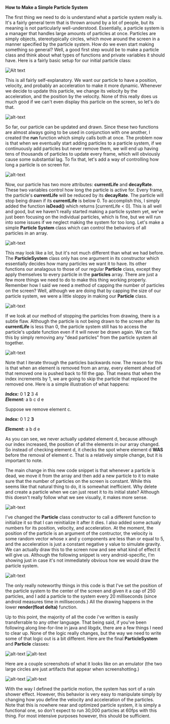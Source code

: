 **How to Make a Simple Particle System**

The first thing we need to do is understand what a particle system really is. It's a fairly general term that is thrown around by a lot of people, but its meaning is not particularly well-understood. Essentially, a particle system is a manager that handles large amounts of particles at once. Particles are simply objects, stereotypically circles, which move around the screen in a manner specified by the particle system.
How do we even start making something so general? Well, a good first step would be to make a particle class and think about what types of functions and private variables it should have. Here is a fairly basic setup for our initial particle class: 


![Alt text](tut1.png)


This is all fairly self-explanatory. We want our particle to have a position, velocity, and probably an acceleration to make it more dynamic. Whenever we decide to update this particle, we change its velocity by the acceleration, and the position by the velocity. None of this really does us much good if we can't even display this particle on the screen, so let's do that. 


![alt-text](tut2.png)


So far, our particle can be updated and drawn. Since these two functions are almost always going to be used in conjunction with one another, I created the **run** function which simply calls both at once. The problem now is that when we eventually start adding particles to a particle system, if we continuously add particles but never remove them, we will end up having tens of thousands of particles to update every frame, which will obviously cause some substantial lag. To fix that, let's add a way of controlling how long a particle is on screen for.


![alt-text](tut3.png)


Now, our particle has two more attributes: **currentLife** and **decayRate**. These two variables control how long the particle is active for. Every frame, the particle's **currentLife** will be reduced by its **decayRate**. The particle will stop being drawn if its **currentLife** is below 0. To accomplish this, I simply added the function **isDead()** which returns [currentLife < 0].
This is all well and good, but we haven't really started making a particle system yet, we've just been focusing on the individual particles, which is fine, but we will run into some issues if we neglect making the system for too long. Let's make a simple **Particle System** class which can control the behaviors of all particles in an array.

![alt-text](tut4.png)

This may look like a lot, but it's not much different than what we had before. The **ParticleSystem** class only has one argument in its constructor which essentially decides how many particles we want it to have. Its other functions our analagous to those of our regular **Particle** class, except they apply themselves to every particle in the **particles** array. 
There are just a few more things we need to do to make this thing working properly. Remember how I said we need a method of capping the number of particles on the screen? Well, although we are doing that by capping the size of our particle system, we were a little sloppy in making our **Particle** class. 


![alt-text](tut3.png)


If we look at our method of stopping the particles from drawing, there is a subtle flaw. Although the particle is not being drawn to the screen after its **currentLife** is less than 0, the particle system still has to access the particle's update function even if it will never be drawn again. We can fix this by simply removing any "dead particles" from the particle system all together. 


![alt-text](tut5.png)


Note that I iterate through the particles backwards now. The reason for this is that when an element is removed from an array, every element ahead of that removed one is pushed back to fill the gap. That means that when the index increments by 1, we are going to skip the particle that replaced the removed one. Here is a simple illustration of what happens: 

  ***Index:*** 0  1  **2**  3  4       
***Element:*** a  b  c  d  e

Suppose we remove element c.

  ***Index:*** 0  1  2  **3**

***Element:*** a  b  d  e

As you can see, we never actually updated element d, because although our index increased, the position of all the elements in our array changed. So instead of checking element d, it checks the spot where element d **WAS** before the removal of element c. That is a relatively simple change, but it is important to note. 

The main change in this new code snippet is that whenever a particle is dead, we move it from the array and then add a new particle to it to make sure that the number of particles on the screen is constant. While this seems like that natural thing to do, it is somewhat inefficient. Why delete and create a particle when we can just reset it to its initial state? Although this doesn't really follow what we see visually, it makes more sense.


![alt-text](tut6.png)


I've changed the **Particle** class constructor to call a different function to initialize it so that I can reinitialize it after it dies. I also added some actualy numbers for its position, velocity, and acceleration. At the moment, the position of the particle is an argument of the contructor, the velocity is some random vector whose x and y components are less than or equal to 5, and the acceleration is just a constant negative y value to simulate gravity. We can actually draw this to the screen now and see what kind of effect it will give us. Although the following snippet is very android-specific, I'm showing just in case it's not immediately obvious how we would draw the particle system. 

![alt-text](tut9.png)

The only really noteworthy things in this code is that I've set the position of the particle system to the center of the screen and given it a cap of 250 particles, and I add a particle to the system every 20 milliseconds (since android measures time in milliseconds.)
All the drawing happens in the lower **render(float delta)** function.

Up to this point, the majority of all the code i've written is easily transferrable to any other language. That being said, if you've been following along line-for-line in java and libgdx, there are a few things I need to clear up. None of the logic really changes, but the way we need to write some of that logic out is a bit different. Here are the final **ParticleSystem** and **Particle** classes:


![alt-text](tut7.png)
![alt-text](tut8.png)

Here are a couple screenshots of what it looks like on an emulator (the two large circles are just artifacts that appear when screenshotting.)

![alt-text](tut10.png)
![alt-text](tut11.png)


With the way I defined the particle motion, the system has sort of a rain shower effect. However, this behavior is very easy to manipulate simply by changing how you define the velocity and acceleration of the particles. Note that this is nowhere near and optimized particle system, it is simply a functional one, so don't expect to run 30,000 particles at 60fps with this thing. For most intensive purposes however, this should be sufficient. 




